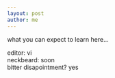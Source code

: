 ```yaml
---
layout: post
author: me
---
```

<p> what you can expect to learn here... </p>

<p>
editor:  vi<br>
neckbeard: soon<br>
bitter disapointment?  yes<br>
</p>

